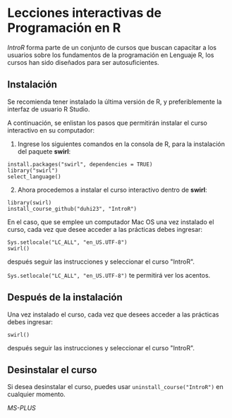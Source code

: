 # Lecciones interactivas de Programación en R

*IntroR* forma parte de un conjunto de cursos que buscan capacitar a los usuarios sobre los fundamentos de la programación en Lenguaje R, los cursos han sido diseñados para ser autosuficientes.

## Instalación

Se recomienda tener instalado la última versión de R, y preferiblemente la interfaz de usuario R Studio.

A continuación, se enlistan los pasos que permitirán instalar el curso interactivo en su computador:

1) Ingrese los siguientes comandos en la consola de R, para la instalación del paquete **swirl**:

```
install.packages("swirl", dependencies = TRUE)
library("swirl")
select_language()
```

2) Ahora procedemos a instalar el curso interactivo dentro de **swirl**:

```
library(swirl)
install_course_github("duhi23", "IntroR")
```

En el caso, que se emplee un computador Mac OS una vez instalado el curso, cada vez que desee acceder a las prácticas debes ingresar:

```
Sys.setlocale("LC_ALL", "en_US.UTF-8")
swirl()
```
después seguir las instrucciones y seleccionar el curso "IntroR".

```Sys.setlocale("LC_ALL", "en_US.UTF-8")``` te permitirá ver los acentos.

## Después de la instalación

Una vez instalado el curso, cada vez que desees acceder a las prácticas debes ingresar:
```
swirl()
```
después seguir las instrucciones y seleccionar el curso "IntroR".

## Desinstalar el curso

Si desea desinstalar el curso, puedes usar `uninstall_course("IntroR")` en cualquier momento.


*MS-PLUS*
